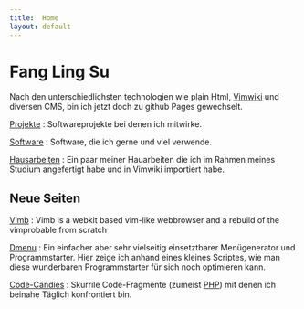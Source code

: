```yaml
---
title:  Home
layout: default
---
```


# Fang Ling Su

Nach den unterschiedlichsten technologien wie plain Html, [Vimwiki][] und
diversen CMS, bin ich jetzt doch zu github Pages gewechselt.

[Projekte](/projects/index.html)
: Softwareprojekte bei denen ich mitwirke.

[Software](/software/index.html)
: Software, die ich gerne und viel verwende.

[Hausarbeiten](/studium/index.html)
: Ein paar meiner Hauarbeiten die ich im Rahmen meines Studium angefertigt
  habe und in Vimwiki importiert habe.

## Neue Seiten

[Vimb][]
: Vimb is a webkit based vim-like webbrowser and a rebuild of the vimprobable
  from scratch

[Dmenu](/software/dmenu.html)
: Ein einfacher aber sehr vielseitig einsetztbarer Menügenerator und
  Programmstarter. Hier zeige ich anhand eines kleines Scriptes, wie man diese
  wunderbaren Programmstarter für sich noch optimieren kann.

[Code-Candies](/software/code-candies.html)
: Skurrile Code-Fragmente (zumeist [PHP](/software/php/index.html)) mit denen ich
  beinahe Täglich konfrontiert bin.

[vimwiki]: http://code.google.com/p/vimwiki/ "Vimwiki is a personal wiki for Vim"
[vimb]:    http://fanglingsu.github.io/vimb/ "Vimb - Vim-like webkit browser"
